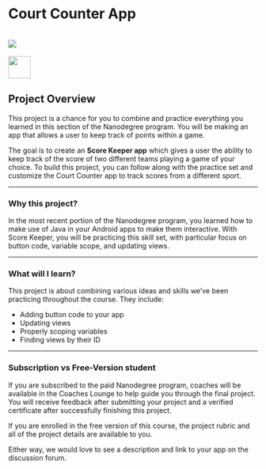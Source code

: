 # Court Counter App
<br >   
<img src="https://lh3.googleusercontent.com/22vI-D9H9CprTLOpXtgselsfVjoiMTLOGJEv46a2oQ5EI6jgUGIP-JBiLR6_NSd3oLgKBbGIpjYG14InO0s=s0#w=554&h=50" />
<br >   
<br >   
<img src="https://lh3.googleusercontent.com/np6h6ACxXbr44qCmflPYKzACZlQMs31dBJX_it0t6m_v2ylhvQKq8YNWPDAhe2ItZunpU-srNc6-Mg6b-Fdv=s0#w=45&h=45" width="45"/>

## Project Overview

This project is a chance for you to combine and practice everything you learned in this section of the Nanodegree program. You will be making an app that allows a user to keep track of points within a game. 

The goal is to create an **Score Keeper app** which gives a user the ability to keep track of the score of two different teams playing a game of your choice.  To build this project, you can follow along with the practice set and customize the Court Counter app to track scores from a different sport. 

 - - -

### Why this project?
In the most recent portion of the Nanodegree program, you learned how to make use of Java in your Android apps to make them interactive. With Score Keeper, you will be practicing this skill set, with particular focus on button code, variable scope, and updating views. 
 - - - 
### What will I learn?
This project is about combining various ideas and skills we’ve been practicing throughout the course. They include:

* Adding button code to your app
* Updating views
* Properly scoping variables
* Finding views by their ID

- - - 
### Subscription vs Free-Version student

If you are subscribed to the paid Nanodegree program, coaches will be available in the Coaches Lounge to help guide you through the final project. You will receive feedback after submitting your project and a verified certificate after successfully finishing this project.

If you are enrolled in the free version of this course, the project rubric and all of the project details are available to you.

Either way, we would love to see a description and link to your app on the discussion forum.


